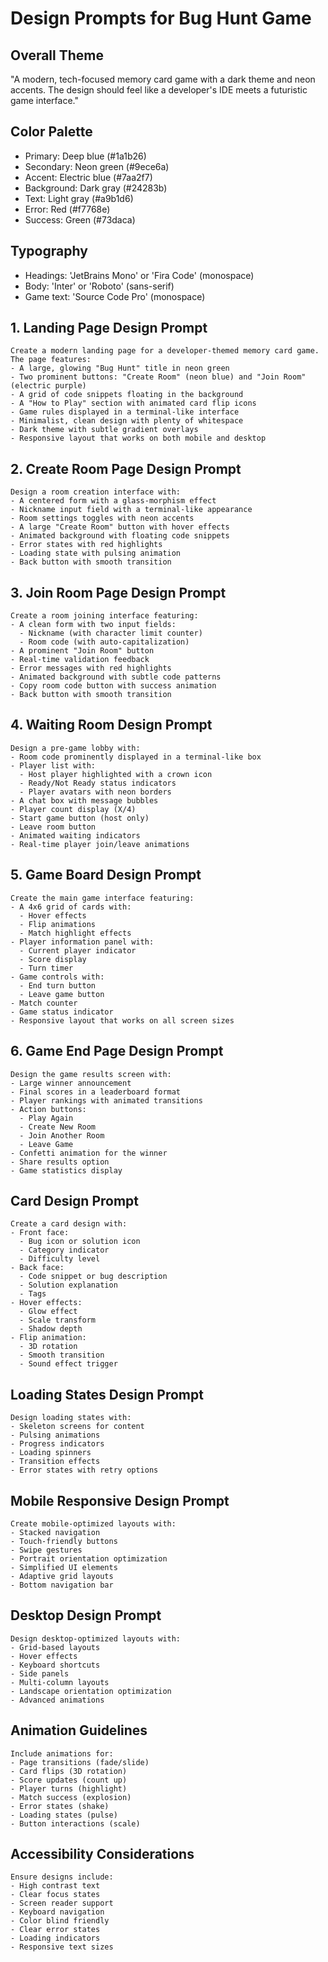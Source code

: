 # Design Prompts for Bug Hunt Game

## Overall Theme
"A modern, tech-focused memory card game with a dark theme and neon accents. The design should feel like a developer's IDE meets a futuristic game interface."

## Color Palette
- Primary: Deep blue (#1a1b26)
- Secondary: Neon green (#9ece6a)
- Accent: Electric blue (#7aa2f7)
- Background: Dark gray (#24283b)
- Text: Light gray (#a9b1d6)
- Error: Red (#f7768e)
- Success: Green (#73daca)

## Typography
- Headings: 'JetBrains Mono' or 'Fira Code' (monospace)
- Body: 'Inter' or 'Roboto' (sans-serif)
- Game text: 'Source Code Pro' (monospace)

## 1. Landing Page Design Prompt
```
Create a modern landing page for a developer-themed memory card game. The page features:
- A large, glowing "Bug Hunt" title in neon green
- Two prominent buttons: "Create Room" (neon blue) and "Join Room" (electric purple)
- A grid of code snippets floating in the background
- A "How to Play" section with animated card flip icons
- Game rules displayed in a terminal-like interface
- Minimalist, clean design with plenty of whitespace
- Dark theme with subtle gradient overlays
- Responsive layout that works on both mobile and desktop
```
## 2. Create Room Page Design Prompt
```
Design a room creation interface with:
- A centered form with a glass-morphism effect
- Nickname input field with a terminal-like appearance
- Room settings toggles with neon accents
- A large "Create Room" button with hover effects
- Animated background with floating code snippets
- Error states with red highlights
- Loading state with pulsing animation
- Back button with smooth transition
```

## 3. Join Room Page Design Prompt
```
Create a room joining interface featuring:
- A clean form with two input fields:
  - Nickname (with character limit counter)
  - Room code (with auto-capitalization)
- A prominent "Join Room" button
- Real-time validation feedback
- Error messages with red highlights
- Animated background with subtle code patterns
- Copy room code button with success animation
- Back button with smooth transition
```

## 4. Waiting Room Design Prompt
```
Design a pre-game lobby with:
- Room code prominently displayed in a terminal-like box
- Player list with:
  - Host player highlighted with a crown icon
  - Ready/Not Ready status indicators
  - Player avatars with neon borders
- A chat box with message bubbles
- Player count display (X/4)
- Start game button (host only)
- Leave room button
- Animated waiting indicators
- Real-time player join/leave animations
```

## 5. Game Board Design Prompt
```
Create the main game interface featuring:
- A 4x6 grid of cards with:
  - Hover effects
  - Flip animations
  - Match highlight effects
- Player information panel with:
  - Current player indicator
  - Score display
  - Turn timer
- Game controls with:
  - End turn button
  - Leave game button
- Match counter
- Game status indicator
- Responsive layout that works on all screen sizes
```

## 6. Game End Page Design Prompt
```
Design the game results screen with:
- Large winner announcement
- Final scores in a leaderboard format
- Player rankings with animated transitions
- Action buttons:
  - Play Again
  - Create New Room
  - Join Another Room
  - Leave Game
- Confetti animation for the winner
- Share results option
- Game statistics display
```

## Card Design Prompt
```
Create a card design with:
- Front face:
  - Bug icon or solution icon
  - Category indicator
  - Difficulty level
- Back face:
  - Code snippet or bug description
  - Solution explanation
  - Tags
- Hover effects:
  - Glow effect
  - Scale transform
  - Shadow depth
- Flip animation:
  - 3D rotation
  - Smooth transition
  - Sound effect trigger
```

## Loading States Design Prompt
```
Design loading states with:
- Skeleton screens for content
- Pulsing animations
- Progress indicators
- Loading spinners
- Transition effects
- Error states with retry options
```

## Mobile Responsive Design Prompt
```
Create mobile-optimized layouts with:
- Stacked navigation
- Touch-friendly buttons
- Swipe gestures
- Portrait orientation optimization
- Simplified UI elements
- Adaptive grid layouts
- Bottom navigation bar
```

## Desktop Design Prompt
```
Design desktop-optimized layouts with:
- Grid-based layouts
- Hover effects
- Keyboard shortcuts
- Side panels
- Multi-column layouts
- Landscape orientation optimization
- Advanced animations
```

## Animation Guidelines
```
Include animations for:
- Page transitions (fade/slide)
- Card flips (3D rotation)
- Score updates (count up)
- Player turns (highlight)
- Match success (explosion)
- Error states (shake)
- Loading states (pulse)
- Button interactions (scale)
```

## Accessibility Considerations
```
Ensure designs include:
- High contrast text
- Clear focus states
- Screen reader support
- Keyboard navigation
- Color blind friendly
- Clear error states
- Loading indicators
- Responsive text sizes
``` 